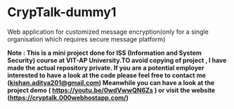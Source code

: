 # CrypTalk-dummy1
Web application for customized message encryption(only for a single organisation which requires secure message platform)

**Note : This is a mini project done for ISS (Information and System Security) course at VIT-AP University.TO avoid copying of project , I have made the actual repository   private. If you are a potential employer interested to have a look at the code please feel free to contact me (kishan.aditya201@gmail.com)
 Meanwhile you can have a look at the project demo ( https://youtu.be/0wdVwwQN6Zs ) or visit the website (https://cryptalk.000webhostapp.com/)**
